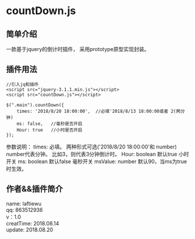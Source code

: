 # countDown.js #

## 简单介绍 ##
一款基于jquery的倒计时插件，
采用prototype原型实现封装。
## 插件用法 ##
	//引入jq和插件
	<script src="jquery-3.1.1.min.js"></script>
	<script src="countDown.js"></script>

    $(".main").countDown({
        times: '2018/8/20 18:00:00',  //必填'2018/8/13 18:00:00或者 2(两分钟) 
        ms: false,   //毫秒是否开启
        Hour: true   //小时是否开启
    });
参数说明：
	times: 必填。 两种形式可选('2018/8/20 18:00:00'和 number) number代表分钟。 比如3，则代表3分钟倒计时。
	Hour: boolean 默认true  小时开关
	ms: boolean  默认false  毫秒开关
	msValue: number  默认90，当ms为true时生效。

## 作者&&插件简介 ##
name: laftiewu <br>
qq: 863512936 <br>
v：1.0 <br>
creatTime: 2018.08.14 <br>
update: 2018.08.20 <br>
   
